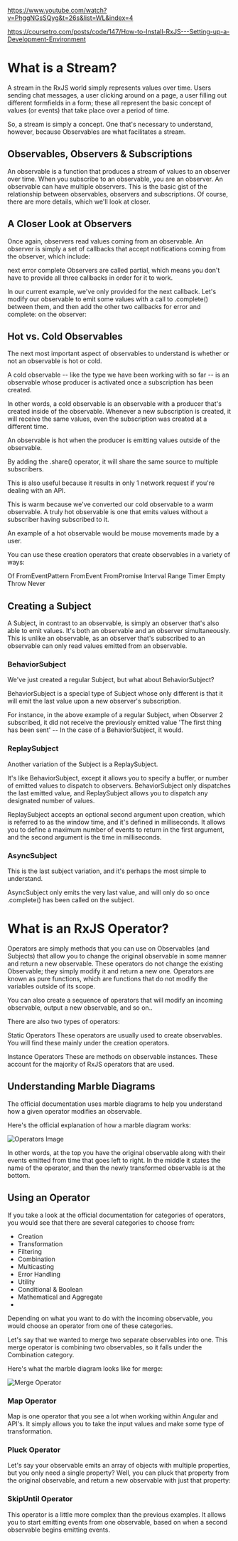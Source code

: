 
https://www.youtube.com/watch?v=PhggNGsSQyg&t=26s&list=WL&index=4

https://coursetro.com/posts/code/147/How-to-Install-RxJS---Setting-up-a-Development-Environment

# What is a Stream?
A stream in the RxJS world simply represents values over time. Users sending chat messages, a user clicking around on a page, a user filling out different formfields in a form; these all represent the basic concept of values (or events) that take place over a period of time.

So, a stream is simply a concept. One that's necessary to understand, however, because Observables are what facilitates a stream.

## Observables, Observers & Subscriptions
An observable is a function that produces a stream of values to an observer over time. 
When you subscribe to an observable, you are an observer.
An observable can have multiple observers.
This is the basic gist of the relationship between observables, observers and subscriptions. Of course, there are more details, which we'll look at closer.


## A Closer Look at Observers
Once again, observers read values coming from an observable. An observer is simply a set of callbacks that accept notifications coming from the observer, which include:

next
error
complete
Observers are called partial, which means you don't have to provide all three callbacks in order for it to work.

In our current example, we've only provided for the next callback. Let's modify our observable to emit some values with a call to .complete() between them, and then add the other two callbacks for error and complete: on the observer:

## Hot vs. Cold Observables
The next most important aspect of observables to understand is whether or not an observable is hot or cold.

A cold observable -- like the type we have been working with so far -- is an observable whose producer is activated once a subscription has been created.

In other words, a cold observable is an observable with a producer that's created inside of the observable. Whenever a new subscription is created, it will receive the same values, even the subscription was created at a different time.

An observable is hot when the producer is emitting values outside of the observable.

By adding the .share() operator, it will share the same source to multiple subscribers.

This is also useful because it results in only 1 network request if you're dealing with an API.

This is warm because we've converted our cold observable to a warm observable. A truly hot observable is one that emits values without a subscriber having subscribed to it. 

An example of a hot observable would be mouse movements made by a user.

You can use these creation operators that create observables in a variety of ways:

Of
FromEventPattern
FromEvent
FromPromise
Interval
Range
Timer
Empty
Throw
Never

## Creating a Subject

A Subject, in contrast to an observable, is simply an observer that's also able to emit values. It's both an observable and an observer simultaneously. This is unlike an observable, as an observer that's subscribed to an observable can only read values emitted from an observable.


### BehaviorSubject
We've just created a regular Subject, but what about BehaviorSubject?

BehaviorSubject is a special type of Subject whose only different is that it will emit the last value upon a new observer's subscription.

For instance, in the above example of a regular Subject, when Observer 2 subscribed, it did not receive the previously emitted value 'The first thing has been sent' -- In the case of a BehaviorSubject, it would. 

### ReplaySubject
Another variation of the Subject is a ReplaySubject.

It's like BehaviorSubject, except it allows you to specify a buffer, or number of emitted values to dispatch to observers. BehaviorSubject only dispatches the last emitted value, and ReplaySubject allows you to dispatch any designated number of values.

ReplaySubject accepts an optional second argument upon creation, which is referred to as the window time, and it's defined in milliseconds. It allows you to define a maximum number of events to return in the first argument, and the second argument is the time in milliseconds.

### AsyncSubject
This is the last subject variation, and it's perhaps the most simple to understand.

AsyncSubject only emits the very last value, and will only do so once .complete() has been called on the subject.


# What is an RxJS Operator?
Operators are simply methods that you can use on Observables (and Subjects) that allow you to change the original observable in some manner and return a new observable. These operators do not change the existing Observable; they simply modify it and return a new one. Operators are known as pure functions, which are functions that do not modify the variables outside of its scope.

You can also create a sequence of operators that will modify an incoming observable, output a new observable, and so on..

There are also two types of operators:

Static Operators
These operators are usually used to create observables. You will find these mainly under the creation operators.

Instance Operators
These are methods on observable instances. These account for the majority of RxJS operators that are used.

## Understanding Marble Diagrams
The official documentation uses marble diagrams to help you understand how a given operator modifies an observable.

Here's the official explanation of how a marble diagram works:

![Operators Image](marble-diagram.svg "Operators")
 
 In other words, at the top you have the original observable along with their events emitted from time that goes left to right. In the middle it states the name of the operator, and then the newly transformed observable is at the bottom.

 ## Using an Operator

 If you take a look at the official documentation for categories of operators, you would see that there are several categories to choose from:

* Creation
* Transformation
* Filtering
* Combination
* Multicasting
* Error Handling
* Utility
* Conditional & Boolean
* Mathematical and Aggregate
* 
Depending on what you want to do with the incoming observable, you would choose an operator from one of these categories.

Let's say that we wanted to merge two separate observables into one. This merge operator is combining two observables, so it falls under the Combination category. 

Here's what the marble diagram looks like for merge:

![Merge Operator](merge.png "Merge Operator")

### Map Operator

Map is one operator that you see a lot when working within Angular and API's. It simply allows you to take the input values and make some type of transformation.

### Pluck Operator 

Let's say your observable emits an array of objects with multiple properties, but you only need a single property?  Well, you can pluck that property from the original observable, and return a new observable with just that property:

### SkipUntil Operator

This operator is a little more complex than the previous examples. It allows you to start emitting events from one observable, based on when a second observable begins emitting events.